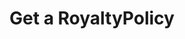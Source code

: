 ---
title: Get a RoyaltyPolicy
excerpt: Retrieve a RoyaltyPolicy
api:
  file: jacobswagger.json
  operationId: get_api-v1-royalties-policies-royaltypolicyid
hidden: false
---